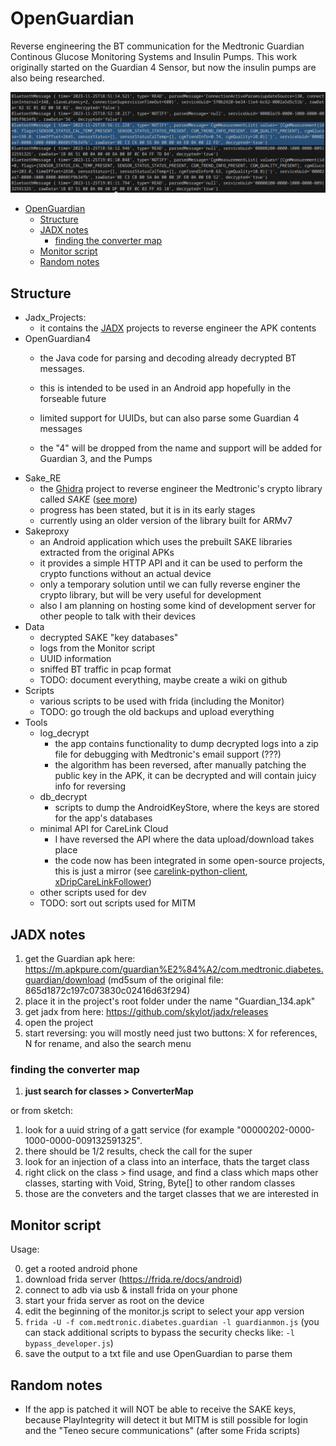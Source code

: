 # OpenGuardian

Reverse engineering the BT communication for the Medtronic Guardian Continous Glucose Monitoring Systems and Insulin Pumps. This work originally started on the Guardian 4 Sensor, but now the insulin pumps are also being researched.


![alt text](data/banner.png)

- [OpenGuardian](#openguardian)
  - [Structure](#structure)
  - [JADX notes](#jadx-notes)
    - [finding the converter map](#finding-the-converter-map)
  - [Monitor script](#monitor-script)
  - [Random notes](#random-notes)


## Structure
- Jadx_Projects: 
  - it contains the [JADX](https://github.com/skylot/jadx) projects to reverse engineer the APK contents  
- OpenGuardian4
   - the Java code for parsing and decoding already decrypted BT messages. 
   - this is intended to be used in an Android app hopefully in the forseable future

  - limited support for UUIDs, but can also parse some Guardian 4 messages
  - the "4" will be dropped from the name and support will be added for Guardian 3, and the Pumps
- Sake_RE
  - the [Ghidra](https://github.com/NationalSecurityAgency/ghidra) project to reverse engineer the Medtronic's crypto library called *SAKE* ([see more](data/sake_whitepaper.pdf)) 
  - progress has been stated, but it is in its early stages
  - currently using an older version of the library built for ARMv7
- Sakeproxy
  - an Android application which uses the prebuilt SAKE libraries extracted from the original APKs
  - it provides a simple HTTP API and it can be used to perform the crypto functions without an actual device
  - only a temporary solution until we can fully reverse enginer the crypto library, but will be very useful for development
  - also I am planning on hosting some kind of development server for other people to talk with their devices
- Data 
	- decrypted SAKE "key databases"
	- logs from the Monitor script
	- UUID information
	- sniffed BT traffic in pcap format
  - TODO: document everything, maybe create a wiki on github
- Scripts
  - various scripts to be used with frida (including the Monitor)
  - TODO: go trough the old backups and upload everything
- Tools
  - log_decrypt
    - the app contains functionality to dump decrypted logs into a zip file for debugging with Medtronic's email support (???)
    - the algorithm has been reversed, after manually patching the public key in the APK, it can be decrypted and will contain juicy info for reversing
  - db_decrypt
    - scripts to dump the AndroidKeyStore, where the keys are stored for the app's databases
  - minimal API for CareLink Cloud
    - I have reversed the API where the data upload/download takes place
    - the code now has been integrated in some open-source projects, this is just a mirror (see  [carelink-python-client](https://github.com/ondrej1024/carelink-python-client), [xDripCareLinkFollower](https://github.com/benceszasz/xDripCareLinkFollower/))
  - other scripts used for dev
  - TODO: sort out scripts used for MITM



## JADX notes
1. get the Guardian apk here: https://m.apkpure.com/guardian%E2%84%A2/com.medtronic.diabetes.guardian/download
	(md5sum of the original file: 865d1872c197c073830c02416d63f294)
2. place it in the project's root folder under the name "Guardian_134.apk"
3. get jadx from here: https://github.com/skylot/jadx/releases
4. open the project
5. start reversing: you will mostly need just two buttons: X for references, N for rename, and also the search menu

### finding the converter map

1.  **just search for classes > ConverterMap** 

or from sketch:


1. look for a uuid string of a gatt service (for example "00000202-0000-1000-0000-009132591325".
2. there should be 1/2 results, check the call for the super
3. look for an injection of a class into an interface, thats the target class
4. right click on the class > find usage, and find a class which maps other classes, starting with Void, String, Byte[] to other random classes
5. those are the conveters and the target classes that we are interested in


## Monitor script

Usage: 

0. get a rooted android phone
1. download frida server (https://frida.re/docs/android)
3. connect to adb via usb & install frida on your phone
4. start your frida server as root on the device
5. edit the beginning of the monitor.js script to select your app version  
6. `frida -U -f com.medtronic.diabetes.guardian -l guardianmon.js` (you can stack additional scripts to bypass the security checks like: `-l bypass_developer.js`)
7. save the output to a txt file and use OpenGuardian to parse them

## Random notes
- If the app is patched it will NOT be able to receive the SAKE keys, because PlayIntegrity will detect it but MITM is still possible for login and the "Teneo secure communications" (after some Frida scripts)
